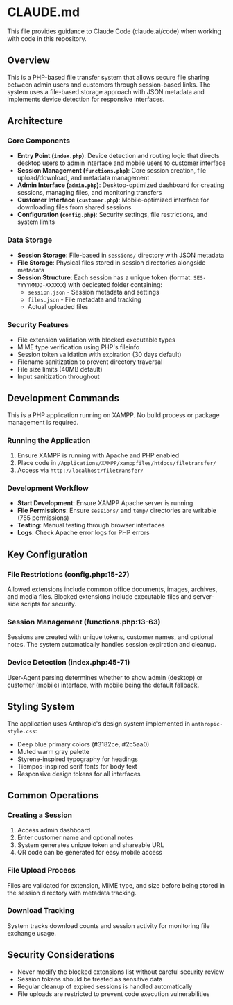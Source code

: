 # CLAUDE.md

This file provides guidance to Claude Code (claude.ai/code) when working with code in this repository.

## Overview

This is a PHP-based file transfer system that allows secure file sharing between admin users and customers through session-based links. The system uses a file-based storage approach with JSON metadata and implements device detection for responsive interfaces.

## Architecture

### Core Components

- **Entry Point (`index.php`)**: Device detection and routing logic that directs desktop users to admin interface and mobile users to customer interface
- **Session Management (`functions.php`)**: Core session creation, file upload/download, and metadata management
- **Admin Interface (`admin.php`)**: Desktop-optimized dashboard for creating sessions, managing files, and monitoring transfers
- **Customer Interface (`customer.php`)**: Mobile-optimized interface for downloading files from shared sessions
- **Configuration (`config.php`)**: Security settings, file restrictions, and system limits

### Data Storage

- **Session Storage**: File-based in `sessions/` directory with JSON metadata
- **File Storage**: Physical files stored in session directories alongside metadata
- **Session Structure**: Each session has a unique token (format: `SES-YYYYMMDD-XXXXXX`) with dedicated folder containing:
  - `session.json` - Session metadata and settings
  - `files.json` - File metadata and tracking
  - Actual uploaded files

### Security Features

- File extension validation with blocked executable types
- MIME type verification using PHP's fileinfo
- Session token validation with expiration (30 days default)
- Filename sanitization to prevent directory traversal
- File size limits (40MB default)
- Input sanitization throughout

## Development Commands

This is a PHP application running on XAMPP. No build process or package management is required.

### Running the Application

1. Ensure XAMPP is running with Apache and PHP enabled
2. Place code in `/Applications/XAMPP/xamppfiles/htdocs/filetransfer/`
3. Access via `http://localhost/filetransfer/`

### Development Workflow

- **Start Development**: Ensure XAMPP Apache server is running
- **File Permissions**: Ensure `sessions/` and `temp/` directories are writable (755 permissions)
- **Testing**: Manual testing through browser interfaces
- **Logs**: Check Apache error logs for PHP errors

## Key Configuration

### File Restrictions (config.php:15-27)

Allowed extensions include common office documents, images, archives, and media files. Blocked extensions include executable files and server-side scripts for security.

### Session Management (functions.php:13-63)

Sessions are created with unique tokens, customer names, and optional notes. The system automatically handles session expiration and cleanup.

### Device Detection (index.php:45-71)

User-Agent parsing determines whether to show admin (desktop) or customer (mobile) interface, with mobile being the default fallback.

## Styling System

The application uses Anthropic's design system implemented in `anthropic-style.css`:
- Deep blue primary colors (#3182ce, #2c5aa0)
- Muted warm gray palette
- Styrene-inspired typography for headings
- Tiempos-inspired serif fonts for body text
- Responsive design tokens for all interfaces

## Common Operations

### Creating a Session
1. Access admin dashboard
2. Enter customer name and optional notes
3. System generates unique token and shareable URL
4. QR code can be generated for easy mobile access

### File Upload Process
Files are validated for extension, MIME type, and size before being stored in the session directory with metadata tracking.

### Download Tracking
System tracks download counts and session activity for monitoring file exchange usage.

## Security Considerations

- Never modify the blocked extensions list without careful security review
- Session tokens should be treated as sensitive data
- Regular cleanup of expired sessions is handled automatically
- File uploads are restricted to prevent code execution vulnerabilities